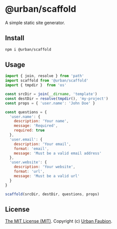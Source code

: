 # @urban/scaffold

A simple static site generator.


## Install

```sh
npm i @urban/scaffold
```


## Usage

```js
import { join, resolve } from 'path'
import scaffold from '@urban/scaffold'
import { tmpdir }  from 'os'

const srcDir = join(__dirname, 'template')
const destDir = resolve(tmpdir(), 'my-project')
const props = { 'user.name': 'John Doe' }

const questions = {
  'user.name': {
    description: 'Your name',
    message: 'Required',
    required: true
  },
  'user.email': {
    description: 'Your email',
    format: 'email',
    message: 'Must be a valid email address'
  },
  'user.website': {
    description: 'Your website',
    format: 'url',
    message: 'Must be a valid url'
  }
}

scaffold(srcDir, destDir, questions, props)
```


## License

[The MIT License (MIT)](LICENSE). Copyright (c) [Urban Faubion](http://urbanfaubion.com).
